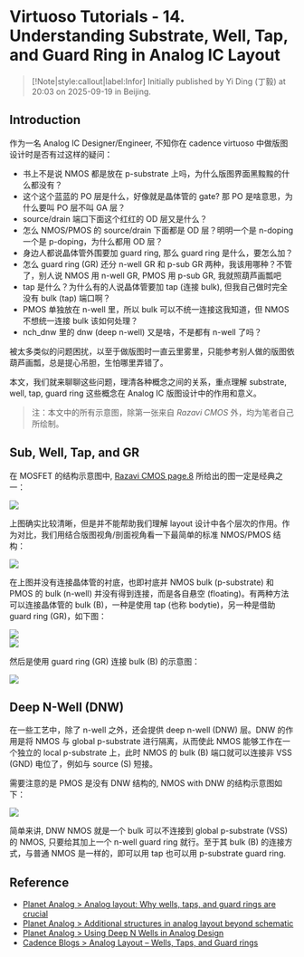 # Virtuoso Tutorials - 14. Understanding Substrate, Well, Tap, and Guard Ring in Analog IC Layout

> [!Note|style:callout|label:Infor]
> Initially published by Yi Ding (丁毅) at 20:03 on 2025-09-19 in Beijing.

## Introduction

作为一名 Analog IC Designer/Engineer, 不知你在 cadence virtuoso 中做版图设计时是否有过这样的疑问：
- 书上不是说 NMOS 都是放在 p-substrate 上吗，为什么版图界面黑黢黢的什么都没有？
- 这个这个蓝蓝的 PO 层是什么，好像就是晶体管的 gate? 那 PO 是啥意思，为什么要叫 PO 层不叫 GA 层？
- source/drain 端口下面这个红红的 OD 层又是什么？
- 怎么 NMOS/PMOS 的 source/drain 下面都是 OD 层？明明一个是 n-doping 一个是 p-doping，为什么都用 OD 层？
- 身边人都说晶体管外围要加 guard ring, 那么 guard ring 是什么，要怎么加？
- 怎么 guard ring (GR) 还分 n-well GR 和 p-sub GR 两种，我该用哪种？不管了，别人说 NMOS 用 n-well GR, PMOS 用 p-sub GR, 我就照葫芦画瓢吧
- tap 是什么？为什么有的人说晶体管要加 tap (连接 bulk), 但我自己做时完全没有 bulk (tap) 端口啊？
- PMOS 单独放在 n-well 里，所以 bulk 可以不统一连接这我知道，但 NMOS 不想统一连接 bulk 该如何处理？
- nch_dnw 里的 dnw (deep n-well) 又是啥，不是都有 n-well 了吗？

被太多类似的问题困扰，以至于做版图时一直云里雾里，只能参考别人做的版图依葫芦画瓢，总是提心吊胆，生怕哪里弄错了。

本文，我们就来聊聊这些问题，理清各种概念之间的关系，重点理解 substrate, well, tap, guard ring 这些概念在 Analog IC 版图设计中的作用和意义。

>注：本文中的所有示意图，除第一张来自 *Razavi CMOS* 外，均为笔者自己所绘制。

## Sub, Well, Tap, and GR

在 MOSFET 的结构示意图中, [Razavi CMOS page.8](https://www.zhihu.com/question/452068235/answer/95164892409) 所给出的图一定是经典之一：

<div class="center"><img src="https://imagebank-0.oss-cn-beijing.aliyuncs.com/VS-PicGo/2025-09-19-22-01-34_Virtuoso Tutorials - 14. Understanding Substrate, Well, Tap, and Guard Ring in Analog IC Layouts.png"/></div>


上图确实比较清晰，但是并不能帮助我们理解 layout 设计中各个层次的作用。作为对比，我们用结合版图视角/剖面视角看一下最简单的标准 NMOS/PMOS 结构：

<div class="center"><img src="https://imagebank-0.oss-cn-beijing.aliyuncs.com/VS-PicGo/2025-09-19-22-13-28_Virtuoso Tutorials - 14. Understanding Substrate, Well, Tap, and Guard Ring in Analog IC Layouts.png"/></div>

<!-- 上图中省略了 PP/NP 层等更深层次的工艺细节，这些细节对于理解晶体管的结构和原理并非必须，因此本文均予以忽略。 -->

在上图并没有连接晶体管的衬底，也即衬底并 NMOS bulk (p-substrate) 和 PMOS 的 bulk (n-well) 并没有得到连接，而是各自悬空 (floating)。有两种方法可以连接晶体管的 bulk (B)，一种是使用 tap (也称 bodytie)，另一种是借助 guard ring (GR)，如下图：

<div class="center"><img src="https://imagebank-0.oss-cn-beijing.aliyuncs.com/VS-PicGo/2025-09-19-22-13-47_Virtuoso Tutorials - 14. Understanding Substrate, Well, Tap, and Guard Ring in Analog IC Layouts.png"/></div>
<div class="center"><img src="https://imagebank-0.oss-cn-beijing.aliyuncs.com/VS-PicGo/2025-09-19-22-13-58_Virtuoso Tutorials - 14. Understanding Substrate, Well, Tap, and Guard Ring in Analog IC Layouts.png"/></div>

然后是使用 guard ring (GR) 连接 bulk (B) 的示意图：
<div class="center"><img src="https://imagebank-0.oss-cn-beijing.aliyuncs.com/VS-PicGo/2025-09-19-22-14-18_Virtuoso Tutorials - 14. Understanding Substrate, Well, Tap, and Guard Ring in Analog IC Layouts.png"/></div>

## Deep N-Well (DNW)

在一些工艺中，除了 n-well 之外，还会提供 deep n-well (DNW) 层。DNW 的作用是将 NMOS 与 global p-substrate 进行隔离，从而使此 NMOS 能够工作在一个独立的 local p-substrate 上，此时 NMOS 的 bulk (B) 端口就可以连接非 VSS (GND) 电位了，例如与 source (S) 短接。

需要注意的是 PMOS 是没有 DNW 结构的, NMOS with DNW 的结构示意图如下：

<div class="center"><img src="https://imagebank-0.oss-cn-beijing.aliyuncs.com/VS-PicGo/2025-09-20-10-36-37_202509_tsmcN65_LDO__basic_in-1d8-to-2d5_out-1d2__layout.png"/></div>


简单来讲, DNW NMOS 就是一个 bulk 可以不连接到 global p-substrate (VSS) 的 NMOS, 只要给其加上一个 n-well guard ring 就行。至于其 bulk (B) 的连接方式，与普通 NMOS 是一样的，即可以用 tap 也可以用 p-substrate guard ring.

## Reference

- [Planet Analog > Analog layout: Why wells, taps, and guard rings are crucial](https://www.planetanalog.com/analog-layout-why-wells-taps-and-guard-rings-are-crucial/)
- [Planet Analog > Additional structures in analog layout beyond schematic](https://www.planetanalog.com/additional-structures-in-analog-layout-beyond-schematic/)
- [Planet Analog > Using Deep N Wells in Analog Design](https://www.planetanalog.com/using-deep-n-wells-in-analog-design/)
- [Cadence Blogs > Analog Layout – Wells, Taps, and Guard rings](https://community.cadence.com/cadence_blogs_8/b/cic/posts/analog-layout-wells-taps-and-guard-rings)